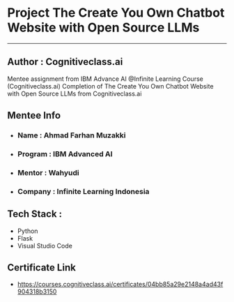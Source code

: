 # Project The Create You Own Chatbot Website with Open Source LLMs
-----------------------------------------------
## Author : Cognitiveclass.ai
Mentee assignment from IBM Advance AI @Infinite Learning Course (Cognitiveclass.ai) Completion of The  Create You Own Chatbot Website with Open Source LLMs from Cognitiveclass.ai 
## Mentee Info

- ### Name : Ahmad Farhan Muzakki
- ### Program : IBM Advanced AI 
- ### Mentor : Wahyudi
- ### Company : Infinite Learning Indonesia

## Tech Stack :
- Python
- Flask
- Visual Studio Code
## Certificate Link
- https://courses.cognitiveclass.ai/certificates/04bb85a29e2148a4ad43f904318b3150
